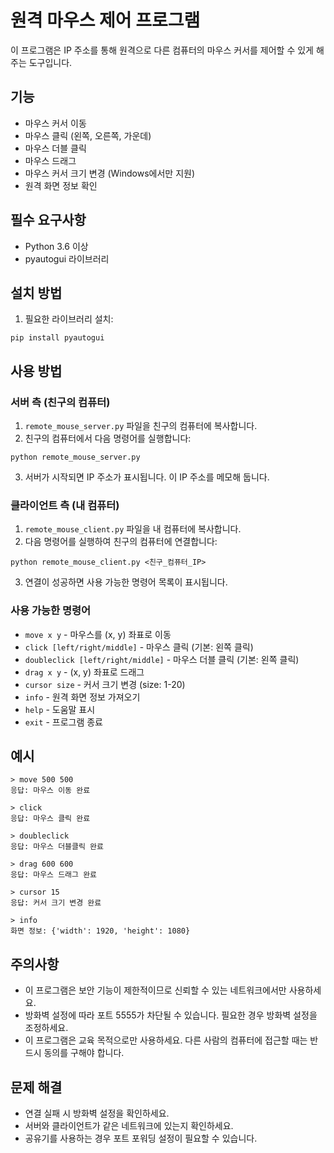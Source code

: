 # 원격 마우스 제어 프로그램

이 프로그램은 IP 주소를 통해 원격으로 다른 컴퓨터의 마우스 커서를 제어할 수 있게 해주는 도구입니다.

## 기능

- 마우스 커서 이동
- 마우스 클릭 (왼쪽, 오른쪽, 가운데)
- 마우스 더블 클릭
- 마우스 드래그
- 마우스 커서 크기 변경 (Windows에서만 지원)
- 원격 화면 정보 확인

## 필수 요구사항

- Python 3.6 이상
- pyautogui 라이브러리

## 설치 방법

1. 필요한 라이브러리 설치:
```
pip install pyautogui
```

## 사용 방법

### 서버 측 (친구의 컴퓨터)

1. `remote_mouse_server.py` 파일을 친구의 컴퓨터에 복사합니다.
2. 친구의 컴퓨터에서 다음 명령어를 실행합니다:
```
python remote_mouse_server.py
```
3. 서버가 시작되면 IP 주소가 표시됩니다. 이 IP 주소를 메모해 둡니다.

### 클라이언트 측 (내 컴퓨터)

1. `remote_mouse_client.py` 파일을 내 컴퓨터에 복사합니다.
2. 다음 명령어를 실행하여 친구의 컴퓨터에 연결합니다:
```
python remote_mouse_client.py <친구_컴퓨터_IP>
```
3. 연결이 성공하면 사용 가능한 명령어 목록이 표시됩니다.

### 사용 가능한 명령어

- `move x y` - 마우스를 (x, y) 좌표로 이동
- `click [left/right/middle]` - 마우스 클릭 (기본: 왼쪽 클릭)
- `doubleclick [left/right/middle]` - 마우스 더블 클릭 (기본: 왼쪽 클릭)
- `drag x y` - (x, y) 좌표로 드래그
- `cursor size` - 커서 크기 변경 (size: 1-20)
- `info` - 원격 화면 정보 가져오기
- `help` - 도움말 표시
- `exit` - 프로그램 종료

## 예시

```
> move 500 500
응답: 마우스 이동 완료

> click
응답: 마우스 클릭 완료

> doubleclick
응답: 마우스 더블클릭 완료

> drag 600 600
응답: 마우스 드래그 완료

> cursor 15
응답: 커서 크기 변경 완료

> info
화면 정보: {'width': 1920, 'height': 1080}
```

## 주의사항

- 이 프로그램은 보안 기능이 제한적이므로 신뢰할 수 있는 네트워크에서만 사용하세요.
- 방화벽 설정에 따라 포트 5555가 차단될 수 있습니다. 필요한 경우 방화벽 설정을 조정하세요.
- 이 프로그램은 교육 목적으로만 사용하세요. 다른 사람의 컴퓨터에 접근할 때는 반드시 동의를 구해야 합니다.

## 문제 해결

- 연결 실패 시 방화벽 설정을 확인하세요.
- 서버와 클라이언트가 같은 네트워크에 있는지 확인하세요.
- 공유기를 사용하는 경우 포트 포워딩 설정이 필요할 수 있습니다.




